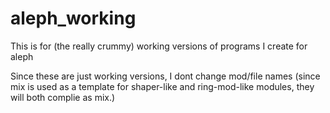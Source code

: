 # aleph_working
This is for (the really crummy) working versions of programs I create for aleph

Since these are just working versions, I dont change mod/file names
(since mix is used as a template for shaper-like and ring-mod-like modules, they will both complie as mix.)
